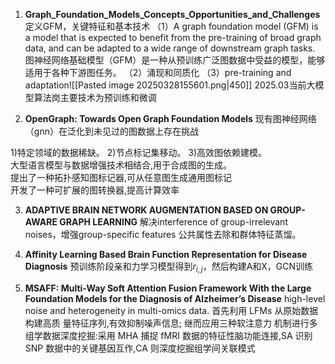 1. **Graph_Foundation_Models_Concepts_Opportunities_and_Challenges**
定义GFM，关键特征和基本技术
（1）A graph foundation model (GFM) is a model that is expected to benefit from the pre-training of broad graph data, and can be adapted to a wide range of downstream graph tasks.  
图神经网络基础模型（GFM）是一种从预训练广泛图数据中受益的模型，能够适用于各种下游图任务。
（2）涌现和同质化
（3）pre-training and adaptation![[Pasted image 20250328155601.png|450]]
2025.03当前大模型算法岗主要技术为预训练和微调

2. **OpenGraph: Towards Open Graph Foundation Models**
现有图神经网络（gnn）在泛化到未见过的图数据上存在挑战

1)特定领域的数据稀缺。  2)节点标记集移动。  3)高效图依赖建模。  
大型语言模型与数据增强技术相结合,用于合成图的生成。  
提出了一种拓扑感知图标记器,可从任意图生成通用图标记  
开发了一种可扩展的图转换器,提高计算效率

3. **ADAPTIVE BRAIN NETWORK AUGMENTATION BASED ON GROUP-AWARE GRAPH LEARNING**
解决interference of group-irrelevant noises，增强group-specific features
公共属性去除和群体特征蒸馏。

4. **Affinity Learning Based Brain Function Representation for Disease Diagnosis**
预训练阶段亲和力学习模型得到$r_{i,j}$，然后构建A和X，GCN训练

5. **MSAFF: Multi-Way Soft Attention Fusion Framework With the Large Foundation Models for the Diagnosis of Alzheimer’s Disease**
high-level noise and heterogeneity in multi-omics data.
首先利用 LFMs 从原始数据构建高质 量特征序列,有效抑制噪声信息;
继而应用三种软注意力  机制进行多组学数据深度挖掘:采用 MHA 捕捉 fMRI 数据的特征性脑功能连接,SA 识别 SNP 数据中的关键基因互作,CA 则深度挖掘组学间关联模式
